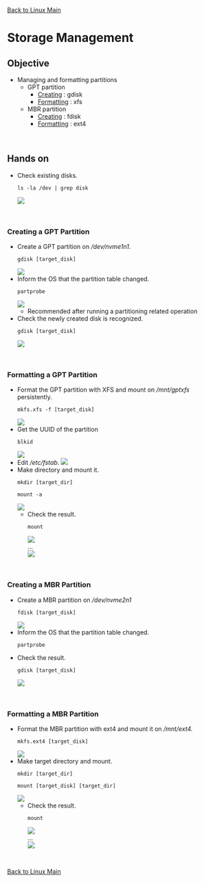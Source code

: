 [Back to Linux Main](../main.md)

# Storage Management

## Objective
- Managing and formatting partitions
  - GPT partition 
    - [Creating](#creating-a-gpt-partition) : gdisk
    - [Formatting](#formatting-a-gpt-partition) : xfs
  - MBR partition
    - [Creating](#creating-a-mbr-partition) : fdisk
    - [Formatting](#formatting-a-mbr-partition) : ext4

<br>

## Hands on
- Check existing disks.
  ```
  ls -la /dev | grep disk
  ```
  ![](images/001.png)

<br>

### Creating a GPT Partition
- Create a GPT partition on */dev/nvme1n1*.
  ```
  gdisk [target_disk]
  ```
  ![](images/002.png)
- Inform the OS that the partition table changed.
  ```
  partprobe
  ```
  ![](images/003.png)
  - Recommended after running a partitioning related operation
- Check the newly created disk is recognized.
  ```
  gdisk [target_disk]
  ```
  ![](images/004.png)

<br>

### Formatting a GPT Partition
- Format the GPT partition with XFS and mount on */mnt/gptxfs* persistently.
  ```
  mkfs.xfs -f [target_disk]
  ```
  ![](images/008.png)
- Get the UUID of the partition
  ```
  blkid
  ```
  ![](images/009.png)
- Edit */etc/fstab*.
  ![](images/010.png)
- Make directory and mount it.
  ```
  mkdir [target_dir]
  ```
  ```
  mount -a
  ```
  ![](images/011.png)
  - Check the result.
    ```
    mount
    ```
    ![](images/012.png)   
    ...   
    ![](images/013.png)

  

<br>

### Creating a MBR Partition
- Create a MBR partition on */dev/nvme2n1*
  ```
  fdisk [target_disk]
  ```
  ![](images/006.png)
- Inform the OS that the partition table changed.
  ```
  partprobe
  ```
- Check the result.
  ```
  gdisk [target_disk]
  ```
  ![](images/007.png)

<br>

### Formatting a MBR Partition
- Format the MBR partition with ext4 and mount it on */mnt/ext4.*
  ```
  mkfs.ext4 [target_disk]
  ```
  ![](images/014.png)
- Make target directory and mount.
  ```
  mkdir [target_dir]
  ```
  ```
  mount [target_disk] [target_dir]
  ```
  ![](images/015.png)
  - Check the result.
    ```
    mount
    ```
    ![](images/016.png)   
    ...   
    ![](images/017.png)   




<br>

[Back to Linux Main](../main.md)